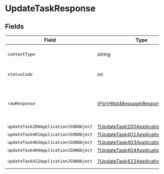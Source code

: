 # UpdateTaskResponse


## Fields

| Field                                                                                                        | Type                                                                                                         | Required                                                                                                     | Description                                                                                                  |
| ------------------------------------------------------------------------------------------------------------ | ------------------------------------------------------------------------------------------------------------ | ------------------------------------------------------------------------------------------------------------ | ------------------------------------------------------------------------------------------------------------ |
| `contentType`                                                                                                | *string*                                                                                                     | :heavy_check_mark:                                                                                           | HTTP response content type for this operation                                                                |
| `statusCode`                                                                                                 | *int*                                                                                                        | :heavy_check_mark:                                                                                           | HTTP response status code for this operation                                                                 |
| `rawResponse`                                                                                                | [\Psr\Http\Message\ResponseInterface](https://www.php-fig.org/psr/psr-7/#33-psrhttpmessageresponseinterface) | :heavy_minus_sign:                                                                                           | Raw HTTP response; suitable for custom response parsing                                                      |
| `updateTask200ApplicationJSONObject`                                                                         | [?UpdateTask200ApplicationJSON](../../models/operations/UpdateTask200ApplicationJSON.md)                     | :heavy_minus_sign:                                                                                           | OK                                                                                                           |
| `updateTask401ApplicationJSONObject`                                                                         | [?UpdateTask401ApplicationJSON](../../models/operations/UpdateTask401ApplicationJSON.md)                     | :heavy_minus_sign:                                                                                           | Unauthenticated                                                                                              |
| `updateTask403ApplicationJSONObject`                                                                         | [?UpdateTask403ApplicationJSON](../../models/operations/UpdateTask403ApplicationJSON.md)                     | :heavy_minus_sign:                                                                                           | Forbidden                                                                                                    |
| `updateTask404ApplicationJSONObject`                                                                         | [?UpdateTask404ApplicationJSON](../../models/operations/UpdateTask404ApplicationJSON.md)                     | :heavy_minus_sign:                                                                                           | Not Found                                                                                                    |
| `updateTask422ApplicationJSONObject`                                                                         | [?UpdateTask422ApplicationJSON](../../models/operations/UpdateTask422ApplicationJSON.md)                     | :heavy_minus_sign:                                                                                           | Invalid data posted                                                                                          |